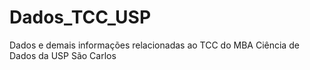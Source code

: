 # Dados_TCC_USP
Dados e demais informações relacionadas ao TCC do MBA Ciência de Dados da USP São Carlos
